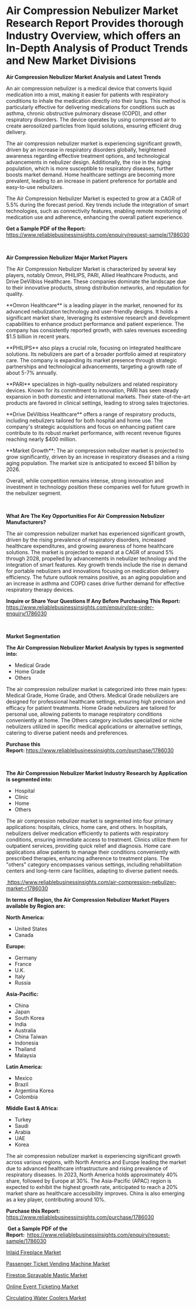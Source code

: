 <p><h1>Air Compression Nebulizer Market Research Report Provides thorough Industry Overview, which offers an In-Depth Analysis of Product Trends and New Market Divisions</h1></p><p><strong>Air Compression Nebulizer Market Analysis and Latest Trends</strong></p>
<p><p>An air compression nebulizer is a medical device that converts liquid medication into a mist, making it easier for patients with respiratory conditions to inhale the medication directly into their lungs. This method is particularly effective for delivering medications for conditions such as asthma, chronic obstructive pulmonary disease (COPD), and other respiratory disorders. The device operates by using compressed air to create aerosolized particles from liquid solutions, ensuring efficient drug delivery.</p><p>The air compression nebulizer market is experiencing significant growth, driven by an increase in respiratory disorders globally, heightened awareness regarding effective treatment options, and technological advancements in nebulizer design. Additionally, the rise in the aging population, which is more susceptible to respiratory diseases, further boosts market demand. Home healthcare settings are becoming more prevalent, leading to an increase in patient preference for portable and easy-to-use nebulizers.</p><p>The Air Compression Nebulizer Market is expected to grow at a CAGR of 5.5% during the forecast period. Key trends include the integration of smart technologies, such as connectivity features, enabling remote monitoring of medication use and adherence, enhancing the overall patient experience.</p></p>
<p><strong>Get a Sample PDF of the Report:&nbsp;</strong> <a href="https://www.reliablebusinessinsights.com/enquiry/request-sample/1786030?utm_campaign=1121&utm_medium=2&utm_source=Github&utm_content=ia&utm_term=29102024&utm_id=air-compression-nebulizer">https://www.reliablebusinessinsights.com/enquiry/request-sample/1786030</a></p>
<p>&nbsp;</p>
<p><strong>Air Compression Nebulizer Major Market Players</strong></p>
<p><p>The Air Compression Nebulizer Market is characterized by several key players, notably Omron, PHILIPS, PARI, Allied Healthcare Products, and Drive DeVilbiss Healthcare. These companies dominate the landscape due to their innovative products, strong distribution networks, and reputation for quality.</p><p>**Omron Healthcare** is a leading player in the market, renowned for its advanced nebulization technology and user-friendly designs. It holds a significant market share, leveraging its extensive research and development capabilities to enhance product performance and patient experience. The company has consistently reported growth, with sales revenues exceeding $1.5 billion in recent years.</p><p>**PHILIPS** also plays a crucial role, focusing on integrated healthcare solutions. Its nebulizers are part of a broader portfolio aimed at respiratory care. The company is expanding its market presence through strategic partnerships and technological advancements, targeting a growth rate of about 5-7% annually.</p><p>**PARI** specializes in high-quality nebulizers and related respiratory devices. Known for its commitment to innovation, PARI has seen steady expansion in both domestic and international markets. Their state-of-the-art products are favored in clinical settings, leading to strong sales trajectories.</p><p>**Drive DeVilbiss Healthcare** offers a range of respiratory products, including nebulizers tailored for both hospital and home use. The company's strategic acquisitions and focus on enhancing patient care contribute to its robust market performance, with recent revenue figures reaching nearly $400 million.</p><p>**Market Growth**: The air compression nebulizer market is projected to grow significantly, driven by an increase in respiratory diseases and a rising aging population. The market size is anticipated to exceed $1 billion by 2026.</p><p>Overall, while competition remains intense, strong innovation and investment in technology position these companies well for future growth in the nebulizer segment.</p></p>
<p>&nbsp;</p>
<p><strong>What Are The Key Opportunities For Air Compression Nebulizer Manufacturers?</strong></p>
<p><p>The air compression nebulizer market has experienced significant growth, driven by the rising prevalence of respiratory disorders, increased healthcare expenditures, and growing awareness of home healthcare solutions. The market is projected to expand at a CAGR of around 5% through 2028, propelled by advancements in nebulizer technology and the integration of smart features. Key growth trends include the rise in demand for portable nebulizers and innovations focusing on medication delivery efficiency. The future outlook remains positive, as an aging population and an increase in asthma and COPD cases drive further demand for effective respiratory therapy devices.</p></p>
<p><strong>Inquire or Share Your Questions If Any Before Purchasing This Report:</strong> <a href="https://www.reliablebusinessinsights.com/enquiry/pre-order-enquiry/1786030?utm_campaign=1121&utm_medium=2&utm_source=Github&utm_content=ia&utm_term=29102024&utm_id=air-compression-nebulizer">https://www.reliablebusinessinsights.com/enquiry/pre-order-enquiry/1786030</a></p>
<p>&nbsp;</p>
<p><strong>Market Segmentation</strong></p>
<p><strong>The Air Compression Nebulizer Market Analysis by types is segmented into:</strong></p>
<p><ul><li>Medical Grade</li><li>Home Grade</li><li>Others</li></ul></p>
<p><p>The air compression nebulizer market is categorized into three main types: Medical Grade, Home Grade, and Others. Medical Grade nebulizers are designed for professional healthcare settings, ensuring high precision and efficacy for patient treatments. Home Grade nebulizers are tailored for personal use, allowing patients to manage respiratory conditions conveniently at home. The Others category includes specialized or niche nebulizers utilized in specific medical applications or alternative settings, catering to diverse patient needs and preferences.</p></p>
<p><strong>Purchase this Report:&nbsp;</strong><a href="https://www.reliablebusinessinsights.com/purchase/1786030?utm_campaign=1121&utm_medium=2&utm_source=Github&utm_content=ia&utm_term=29102024&utm_id=air-compression-nebulizer">https://www.reliablebusinessinsights.com/purchase/1786030</a></p>
<p>&nbsp;</p>
<p><strong>The Air Compression Nebulizer Market Industry Research by Application is segmented into:</strong></p>
<p><ul><li>Hospital</li><li>Clinic</li><li>Home</li><li>Others</li></ul></p>
<p><p>The air compression nebulizer market is segmented into four primary applications: hospitals, clinics, home care, and others. In hospitals, nebulizers deliver medication efficiently to patients with respiratory conditions, ensuring immediate access to treatment. Clinics utilize them for outpatient services, providing quick relief and diagnosis. Home care applications allow patients to manage their conditions conveniently with prescribed therapies, enhancing adherence to treatment plans. The "others" category encompasses various settings, including rehabilitation centers and long-term care facilities, adapting to diverse patient needs.</p></p>
<p><a href="https://www.reliablebusinessinsights.com/air-compression-nebulizer-market-r1786030?utm_campaign=1121&utm_medium=2&utm_source=Github&utm_content=ia&utm_term=29102024&utm_id=air-compression-nebulizer">&nbsp;https://www.reliablebusinessinsights.com/air-compression-nebulizer-market-r1786030</a></p>
<p><strong>In terms of Region, the Air Compression Nebulizer Market Players available by Region are:</strong></p>
<p>
    <p> <strong> North America: </strong>
        <ul>
            <li>United States</li>
            <li>Canada</li>
        </ul>
        </p> 
    <p> <strong> Europe: </strong>
        <ul>
            <li>Germany</li>
            <li>France</li>
            <li>U.K.</li>
            <li>Italy</li>
            <li>Russia</li>
        </ul>
        </p> 
    <p> <strong> Asia-Pacific: </strong>
        <ul>
            <li>China</li>
            <li>Japan</li>
            <li>South Korea</li>
            <li>India</li>
            <li>Australia</li>
            <li>China Taiwan</li>
            <li>Indonesia</li>
            <li>Thailand</li>
            <li>Malaysia</li>
        </ul>
        </p> 
    <p> <strong> Latin America: </strong>
        <ul>
            <li>Mexico</li>
            <li>Brazil</li>
            <li>Argentina Korea</li>
            <li>Colombia</li>
        </ul>
        </p> 
    <p> <strong> Middle East & Africa: </strong>
        <ul>
            <li>Turkey</li>
            <li>Saudi</li>
            <li>Arabia</li>
            <li>UAE</li>
            <li>Korea</li>
        </ul>
    </p>
    </p>
<p><p>The air compression nebulizer market is experiencing significant growth across various regions, with North America and Europe leading the market due to advanced healthcare infrastructure and rising prevalence of respiratory diseases. In 2023, North America holds approximately 40% share, followed by Europe at 30%. The Asia-Pacific (APAC) region is expected to exhibit the highest growth rate, anticipated to reach a 20% market share as healthcare accessibility improves. China is also emerging as a key player, contributing around 10%.</p></p>
<p><strong>Purchase this Report: </strong><a href="https://www.reliablebusinessinsights.com/purchase/1786030?utm_campaign=1121&utm_medium=2&utm_source=Github&utm_content=ia&utm_term=29102024&utm_id=air-compression-nebulizer">https://www.reliablebusinessinsights.com/purchase/1786030</a></p>
<p>&nbsp;<strong>Get a Sample PDF of the Report:&nbsp;&nbsp;</strong><a href="https://www.reliablebusinessinsights.com/enquiry/request-sample/1786030?utm_campaign=1121&utm_medium=2&utm_source=Github&utm_content=ia&utm_term=29102024&utm_id=air-compression-nebulizer">https://www.reliablebusinessinsights.com/enquiry/request-sample/1786030</a></p>
<p><strong></strong></p>
<p><p><a href="https://github.com/wendisyqf/Market-Research-Report-List-1/blob/main/inlaid-fireplace-market.md?utm_campaign=1121&utm_medium=2&utm_source=Github&utm_content=ia&utm_term=29102024&utm_id=air-compression-nebulizer">Inlaid Fireplace Market</a></p><p><a href="https://issuu.com/reportprime-2/docs/passenger-ticket-vending-machine-ma_676bae81760f0e?utm_campaign=1121&utm_medium=2&utm_source=Github&utm_content=ia&utm_term=29102024&utm_id=air-compression-nebulizer">Passenger Ticket Vending Machine Market</a></p><p><a href="https://github.com/brindal51/Market-Research-Report-List-1/blob/main/firestop-sprayable-mastic-market.md?utm_campaign=1121&utm_medium=2&utm_source=Github&utm_content=ia&utm_term=29102024&utm_id=air-compression-nebulizer">Firestop Sprayable Mastic Market</a></p><p><a href="https://www.linkedin.com/pulse/driving-forces-global-online-event-ticketing-market-trends-applications-wyhgc?utm_campaign=1121&utm_medium=2&utm_source=Github&utm_content=ia&utm_term=29102024&utm_id=air-compression-nebulizer">Online Event Ticketing Market</a></p><p><a href="https://issuu.com/reportprime-2/docs/circulating-water-coolers-market-si_4e2fd7f9585c57?utm_campaign=1121&utm_medium=2&utm_source=Github&utm_content=ia&utm_term=29102024&utm_id=air-compression-nebulizer">Circulating Water Coolers Market</a></p></p>